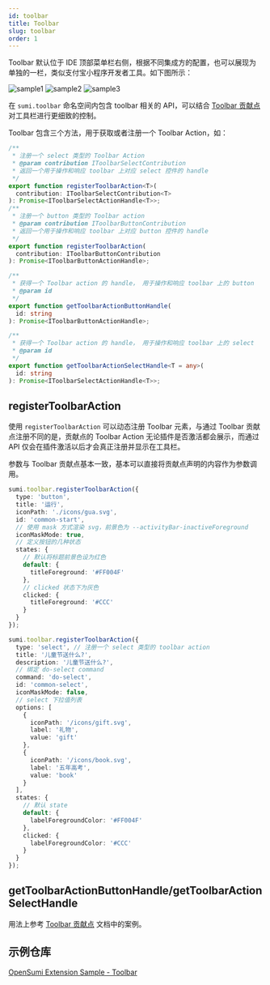 ```yaml
---
id: toolbar
title: Toolbar
slug: toolbar
order: 1
---
```


Toolbar 默认位于 IDE 顶部菜单栏右侧，根据不同集成方的配置，也可以展现为单独的一栏，类似支付宝小程序开发者工具。如下图所示：

![sample1](https://img.alicdn.com/imgextra/i2/O1CN01vZ7d8C1cyS0IU2qtR_!!6000000003669-2-tps-1685-86.png)
![sample2](https://img.alicdn.com/imgextra/i4/O1CN01qSsHwA21oFZktRttG_!!6000000007031-2-tps-1651-87.png)
![sample3](https://img.alicdn.com/imgextra/i2/O1CN01cNra151YvvM7eJw2A_!!6000000003122-2-tps-1529-46.png)

在 `sumi.toolbar` 命名空间内包含 toolbar 相关的 API，可以结合 [Toolbar 贡献点](../contributes/toolbar) 对工具栏进行更细致的控制。

Toolbar 包含三个方法，用于获取或者注册一个 Toolbar Action，如：

```ts
/**
 * 注册一个 select 类型的 Toolbar Action
 * @param contribution IToolbarSelectContribution
 * 返回一个用于操作和响应 toolbar 上对应 select 控件的 handle
 */
export function registerToolbarAction<T>(
  contribution: IToolbarSelectContribution<T>
): Promise<IToolbarSelectActionHandle<T>>;
/**
 * 注册一个 button 类型的 Toolbar action
 * @param contribution IToolbarButtonContribution
 * 返回一个用于操作和响应 toolbar 上对应 button 控件的 handle
 */
export function registerToolbarAction(
  contribution: IToolbarButtonContribution
): Promise<IToolbarButtonActionHandle>;

/**
 * 获得一个 Toolbar action 的 handle， 用于操作和响应 toolbar 上的 button
 * @param id
 */
export function getToolbarActionButtonHandle(
  id: string
): Promise<IToolbarButtonActionHandle>;

/**
 * 获得一个 Toolbar action 的 handle， 用于操作和响应 toolbar 上的 select
 * @param id
 */
export function getToolbarActionSelectHandle<T = any>(
  id: string
): Promise<IToolbarSelectActionHandle<T>>;
```

## registerToolbarAction

使用 `registerToolbarAction` 可以动态注册 Toolbar 元素，与通过 Toolbar 贡献点注册不同的是，贡献点的 Toolbar Action 无论插件是否激活都会展示，而通过 API 仅会在插件激活以后才会真正注册并显示在工具栏。

参数与 Toolbar 贡献点基本一致，基本可以直接将贡献点声明的内容作为参数调用。

```ts
sumi.toolbar.registerToolbarAction({
  type: 'button',
  title: '运行',
  iconPath: './icons/gua.svg',
  id: 'common-start',
  // 使用 mask 方式渲染 svg，前景色为 --activityBar-inactiveForeground
  iconMaskMode: true,
  // 定义按钮的几种状态
  states: {
    // 默认将标题前景色设为红色
    default: {
      titleForeground: '#FF004F'
    },
    // clicked 状态下为灰色
    clicked: {
      titleForeground: '#CCC'
    }
  }
});

sumi.toolbar.registerToolbarAction({
  type: 'select', // 注册一个 select 类型的 toolbar action
  title: '儿童节送什么?',
  description: '儿童节送什么?',
  // 绑定 do-select command
  command: 'do-select',
  id: 'common-select',
  iconMaskMode: false,
  // select 下拉值列表
  options: [
    {
      iconPath: '/icons/gift.svg',
      label: '礼物',
      value: 'gift'
    },
    {
      iconPath: '/icons/book.svg',
      label: '五年高考',
      value: 'book'
    }
  ],
  states: {
    // 默认 state
    default: {
      labelForegroundColor: '#FF004F'
    },
    clicked: {
      labelForegroundColor: '#CCC'
    }
  }
});
```

## getToolbarActionButtonHandle/getToolbarActionSelectHandle

用法上参考 [Toolbar 贡献点](../contributes/toolbar) 文档中的案例。

## 示例仓库

[OpenSumi Extension Sample - Toolbar](https://github.com/opensumi/opensumi-extension-samples/tree/main/toolbar-sample)
